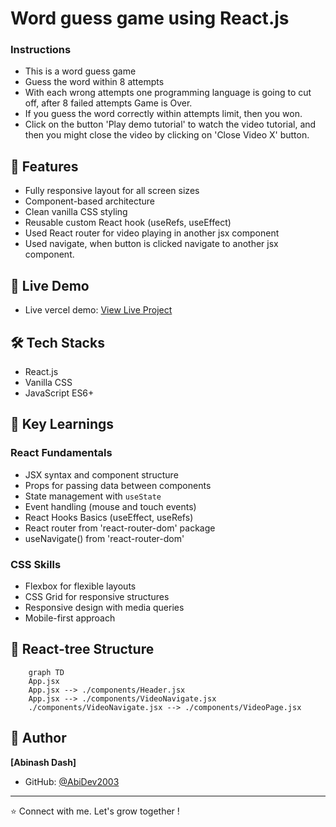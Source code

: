 # Word guess game using React.js

### Instructions
- This is a word guess game
- Guess the word within 8 attempts
- With each wrong attempts one programming language is going to cut off, after 8 failed attempts Game is Over. 
- If you guess the word correctly within attempts limit, then you won. 
- Click on the button 'Play demo tutorial' to watch the video tutorial, and then you might close the video by clicking on 'Close Video X' button. 

## 🚀 Features

- Fully responsive layout for all screen sizes
- Component-based architecture
- Clean vanilla CSS styling
- Reusable custom React hook (useRefs, useEffect)
- Used React router for video playing in another jsx component
- Used navigate, when button is clicked navigate to another jsx component. 

## 🔗 Live Demo

 - Live vercel demo: [View Live Project](https://react-project-word-guessing-game-rg.vercel.app/)

## 🛠️ Tech Stacks

- React.js
- Vanilla CSS
- JavaScript ES6+

## 🎯 Key Learnings

### React Fundamentals
- JSX syntax and component structure
- Props for passing data between components
- State management with `useState`
- Event handling (mouse and touch events)
- React Hooks Basics (useEffect, useRefs)
- React router from 'react-router-dom' package
- useNavigate() from 'react-router-dom'

### CSS Skills
- Flexbox for flexible layouts
- CSS Grid for responsive structures
- Responsive design with media queries
- Mobile-first approach

## 📁 React-tree Structure

```mermaid
    graph TD
    App.jsx
    App.jsx --> ./components/Header.jsx
    App.jsx --> ./components/VideoNavigate.jsx
    ./components/VideoNavigate.jsx --> ./components/VideoPage.jsx

```

## 👤 Author

**[Abinash Dash]**

- GitHub: [@AbiDev2003](https://github.com/AbiDev2003)
---

⭐ Connect with me. Let's grow together !